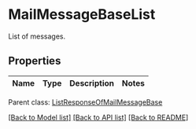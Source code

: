 # MailMessageBaseList

List of messages.

## Properties
Name | Type | Description | Notes
---- | ---- | ----------- | -----

 Parent class: [ListResponseOfMailMessageBase](ListResponseOfMailMessageBase.md)



[[Back to Model list]](README.md#documentation-for-models) [[Back to API list]](README.md#documentation-for-api-endpoints) [[Back to README]](README.md)

